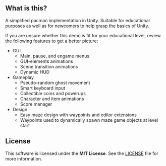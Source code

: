 ## What is this?
A simplified pacman implementation in Unity. Suitable for educational purposes as well as for newcomers to help grasp the basics of Unity.

If you are unsure whether this demo is fit for your educational level, review the following features to get a better picture:
 * GUI
   * Main, pause, and engame menus
   * GUI-elements animations
   * Scene transition animations
   * Dynamic HUD
 * Gameplay
   * Pseudo-random ghost movement
   * Smart keyboard input
   * Collectible coins and powerups
   * Character and item animations
   * Score manager
 * Design
   * Easy maze design with waypoints and editor extensions
   * Waypoints used to dynamically spawn maze game objects at level start  
 
## License

This software is licensed under the **MIT License**. See the [LICENSE](LICENSE) file for more information.
